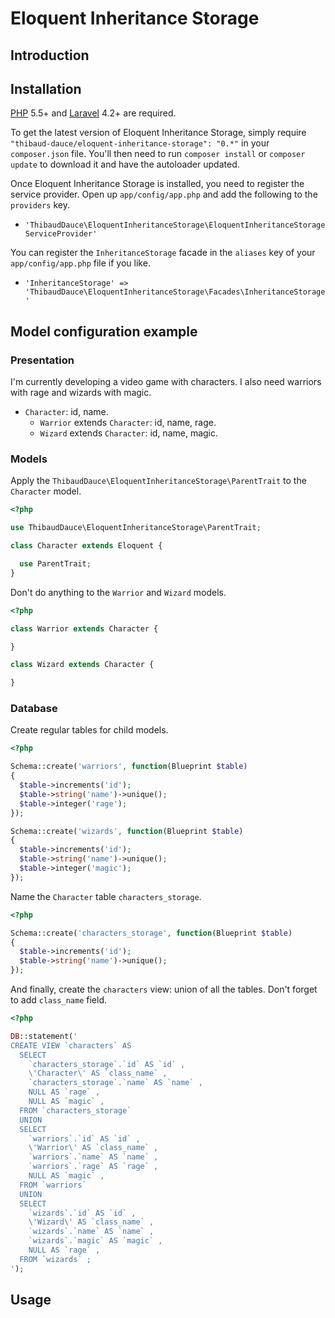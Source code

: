 Eloquent Inheritance Storage
===============


## Introduction

## Installation
[PHP](https://php.net) 5.5+ and [Laravel](http://laravel.com) 4.2+ are required.

To get the latest version of Eloquent Inheritance Storage, simply require `"thibaud-dauce/eloquent-inheritance-storage": "0.*"` in your `composer.json` file. You'll then need to run `composer install` or `composer update` to download it and have the autoloader updated.

Once Eloquent Inheritance Storage is installed, you need to register the service provider. Open up `app/config/app.php` and add the following to the `providers` key.

* `'ThibaudDauce\EloquentInheritanceStorage\EloquentInheritanceStorageServiceProvider'`

You can register the `InheritanceStorage` facade in the `aliases` key of your `app/config/app.php` file if you like.

* `'InheritanceStorage' => 'ThibaudDauce\EloquentInheritanceStorage\Facades\InheritanceStorage'`

## Model configuration example

### Presentation

I'm currently developing a video game with characters. I also need warriors with rage and wizards with magic.

* `Character`: id, name.
  * `Warrior` extends `Character`: id, name, rage.
  * `Wizard` extends `Character`: id, name, magic.

### Models

Apply the `ThibaudDauce\EloquentInheritanceStorage\ParentTrait` to the `Character` model.

```php
<?php

use ThibaudDauce\EloquentInheritanceStorage\ParentTrait;

class Character extends Eloquent {

  use ParentTrait;
}
```

Don't do anything to the `Warrior` and `Wizard` models.

```php
<?php

class Warrior extends Character {

}

class Wizard extends Character {

}
```

### Database

Create regular tables for child models.
```php
<?php

Schema::create('warriors', function(Blueprint $table)
{
  $table->increments('id');
  $table->string('name')->unique();
  $table->integer('rage');
});

Schema::create('wizards', function(Blueprint $table)
{
  $table->increments('id');
  $table->string('name')->unique();
  $table->integer('magic');
});
```

Name the `Character` table `characters_storage`.
```php
<?php

Schema::create('characters_storage', function(Blueprint $table)
{
  $table->increments('id');
  $table->string('name')->unique();
});
```

And finally, create the `characters` view: union of all the tables. Don't forget to add `class_name` field.
```php
<?php

DB::statement('
CREATE VIEW `characters` AS
  SELECT
    `characters_storage`.`id` AS `id` ,
    \'Character\' AS `class_name` ,
    `characters_storage`.`name` AS `name` ,
    NULL AS `rage` ,
    NULL AS `magic` ,
  FROM `characters_storage`
  UNION
  SELECT
    `warriors`.`id` AS `id` ,
    \'Warrior\' AS `class_name` ,
    `warriors`.`name` AS `name` ,
    `warriors`.`rage` AS `rage` ,
    NULL AS `magic` ,
  FROM `warriors`
  UNION
  SELECT
    `wizards`.`id` AS `id` ,
    \'Wizard\' AS `class_name` ,
    `wizards`.`name` AS `name` ,
    `wizards`.`magic` AS `magic` ,
    NULL AS `rage` ,
  FROM `wizards` ;
');
```

## Usage
